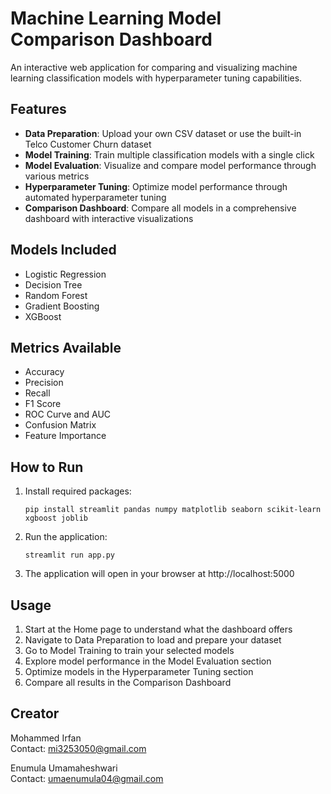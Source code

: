 # Machine Learning Model Comparison Dashboard

An interactive web application for comparing and visualizing machine learning classification models with hyperparameter tuning capabilities.

## Features

- **Data Preparation**: Upload your own CSV dataset or use the built-in Telco Customer Churn dataset
- **Model Training**: Train multiple classification models with a single click
- **Model Evaluation**: Visualize and compare model performance through various metrics
- **Hyperparameter Tuning**: Optimize model performance through automated hyperparameter tuning
- **Comparison Dashboard**: Compare all models in a comprehensive dashboard with interactive visualizations

## Models Included

- Logistic Regression
- Decision Tree
- Random Forest
- Gradient Boosting
- XGBoost

## Metrics Available

- Accuracy
- Precision
- Recall
- F1 Score
- ROC Curve and AUC
- Confusion Matrix
- Feature Importance

## How to Run

1. Install required packages:
   ```
   pip install streamlit pandas numpy matplotlib seaborn scikit-learn xgboost joblib
   ```

2. Run the application:
   ```
   streamlit run app.py
   ```

3. The application will open in your browser at http://localhost:5000

## Usage

1. Start at the Home page to understand what the dashboard offers
2. Navigate to Data Preparation to load and prepare your dataset
3. Go to Model Training to train your selected models
4. Explore model performance in the Model Evaluation section
5. Optimize models in the Hyperparameter Tuning section
6. Compare all results in the Comparison Dashboard

## Creator

Mohammed Irfan  
Contact: mi3253050@gmail.com

Enumula Umamaheshwari  
Contact: umaenumula04@gmail.com
